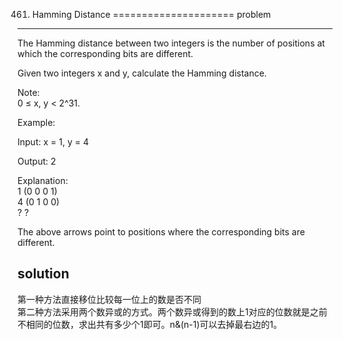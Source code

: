 461. Hamming Distance
=====================
problem
-------
The Hamming distance between two integers is the number of positions at which the corresponding bits are different.  
  
Given two integers x and y, calculate the Hamming distance.  

Note:  
0 ≤ x, y < 2^31.  

Example:  

Input: x = 1, y = 4  

Output: 2  

Explanation:  
1   (0 0 0 1)  
4   (0 1 0 0)  
       ?   ?  

The above arrows point to positions where the corresponding bits are different.  


solution
--------
第一种方法直接移位比较每一位上的数是否不同  
第二种方法采用两个数异或的方式。两个数异或得到的数上1对应的位数就是之前不相同的位数，求出共有多少个1即可。n&(n-1)可以去掉最右边的1。
